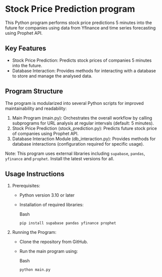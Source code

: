 # Stock Price Prediction program

This Python program performs stock price predictions 5 minutes into the future for companies using data from Yfinance and time series forecasting using Prophet API. 

## Key Features

-   Stock Price Prediction: Predicts stock prices of companies 5 minutes into the future.
-   Database Interaction: Provides methods for interacting with a database to store and manage the analysed data.

## Program Structure

The program is modularized into several Python scripts for improved maintainability and readability:

1.  Main Program (main.py): Orchestrates the overall workflow by calling subprograms for URL analysis at regular intervals (default: 5 minutes).
2.  Stock Price Prediction (stock_prediction.py): Predicts future stock price of companies using Prophet API.
3.  Database Interaction Module (db_interaction.py): Provides methods for database interactions (configuration required for specific usage).

Note: This program uses external libraries including `supabase`, `pandas`, `yfinance` and `prophet`. Install the latest versions for all.

## Usage Instructions

1.  Prerequisites:

    -   Python version 3.10 or later
    -   Installation of required libraries:

        Bash

        ```
        pip install supabase pandas yfinance prophet    
        ```

2.  Running the Program:

    -   Clone the repository from GitHub.
    -   Run the main program using:

        Bash

        ```
        python main.py
        ```

